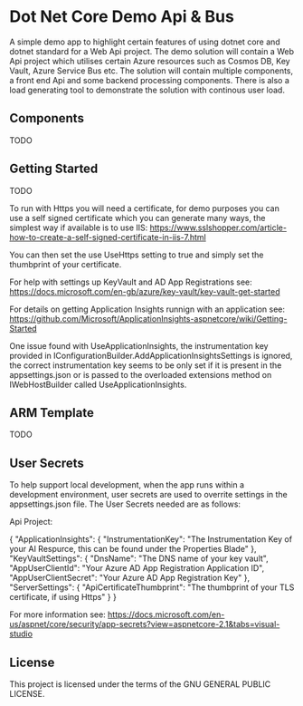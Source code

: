 # Dot Net Core Demo Api & Bus

A simple demo app to highlight certain features of using dotnet core and dotnet standard for a Web Api project. The demo solution will contain a Web Api project which utilises certain Azure resources such as Cosmos DB, Key Vault, Azure Service Bus etc. The solution will contain multiple components, a front end Api and some backend processing components. There is also a load generating tool to demonstrate the solution with continous user load.

## Components

TODO

## Getting Started

TODO

To run with Https you will need a certificate, for demo purposes you can use a self signed certificate which you can generate many ways, the simplest way if available is to use IIS: https://www.sslshopper.com/article-how-to-create-a-self-signed-certificate-in-iis-7.html

You can then set the use UseHttps setting to true and simply set the thumbprint of your certificate.

For help with settings up KeyVault and AD App Registrations see: https://docs.microsoft.com/en-gb/azure/key-vault/key-vault-get-started

For details on getting Application Insights runnign with an application see: https://github.com/Microsoft/ApplicationInsights-aspnetcore/wiki/Getting-Started

One issue found with UseApplicationInsights, the instrumentation key provided in IConfigurationBuilder.AddApplicationInsightsSettings is ignored, the correct instrumentation key seems to be only set if it is present in the appsettings.json or is passed to the overloaded extensions method on IWebHostBuilder called UseApplicationInsights.

## ARM Template

TODO

## User Secrets

To help support local development, when the app runs within a development environment, user secrets are used to overrite settings in the appsettings.json file. The User Secrets needed are as follows:

Api Project:

{
    "ApplicationInsights": {
        "InstrumentationKey": "The Instrumentation Key of your AI Respurce, this can be found under the Properties Blade"
    },
    "KeyVaultSettings": {
        "DnsName": "The DNS name of your key vault",
        "AppUserClientId": "Your Azure AD App Registration Application ID",
        "AppUserClientSecret": "Your Azure AD App Registration Key"
    },
    "ServerSettings": {
        "ApiCertificateThumbprint": "The thumbprint of your TLS certificate, if using Https"
    }
}

For more information see: https://docs.microsoft.com/en-us/aspnet/core/security/app-secrets?view=aspnetcore-2.1&tabs=visual-studio


## License

This project is licensed under the terms of the GNU GENERAL PUBLIC LICENSE.
